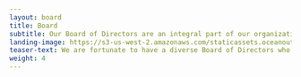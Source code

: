 ```yaml
---
layout: board 
title: Board
subtitle: Our Board of Directors are an integral part of our organization and contribute valuable insights through their expertise in sustainable seafood markets, international business, social entrepreneurship, natural resource management, legal systems, economics, organizational effectiveness, fisheries management and finance. 
landing-image: https://s3-us-west-2.amazonaws.com/staticassets.oceanoutcomes.org/rollover+images/our-advisors-hover.jpg
teaser-text: We are fortunate to have a diverse Board of Directors who help us increase the impact of our efforts to improve the sustainability of fisheries, fishing communities, and global seafood supply.  
weight: 4
---
```

